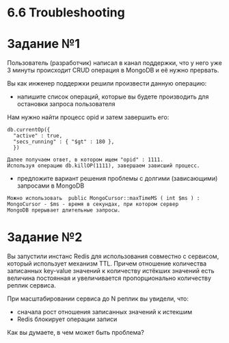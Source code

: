 # 6.6 Troubleshooting

# Задание №1

Пользователь (разработчик) написал в канал поддержки, что у него уже 3 минуты происходит CRUD операция в MongoDB и её нужно прервать.

Вы как инженер поддержки решили произвести данную операцию:

   - напишите список операций, которые вы будете производить для остановки запроса пользователя
   
   Нам нужно найти процесс opid и затем завершить его:
   ```
   db.currentOp({
     "active" : true,
     "secs_running" : { "$gt" : 180 },
     })
     
   Далее получаем ответ, в котором ищем "opid" : 1111.
   Используя операцию db.killOP(1111), завершаем зависший процесс.
   ```
   - предложите вариант решения проблемы с долгими (зависающими) запросами в MongoDB

   ```
   Можно использовать  public MongoCursor::maxTimeMS ( int $ms ) : MongoCursor - $ms - время в секундах, при котором сервер    
   MongoDB прерывает длительные запросы. 
   ```
   
# Задание №2

Вы запустили инстанс Redis для использования совместно с сервисом, который использует механизм TTL. Причем отношение количества записанных key-value значений к количеству истёкших значений есть величина постоянная и увеличивается пропорционально количеству реплик сервиса.

При масштабировании сервиса до N реплик вы увидели, что:

  - сначала рост отношения записанных значений к истекшим
  - Redis блокирует операции записи

Как вы думаете, в чем может быть проблема?











